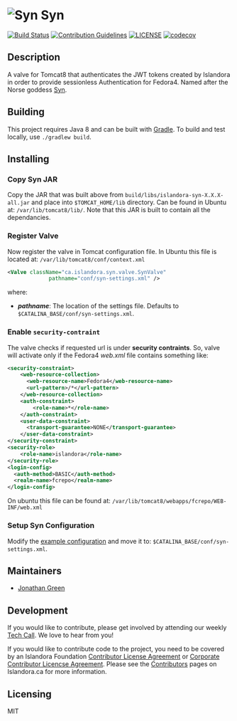# ![Syn](https://cloud.githubusercontent.com/assets/2371345/23724175/2998ecb0-0422-11e7-9009-aee3f129633f.png) Syn
[![Build Status](https://travis-ci.com/Islandora-CLAW/Syn.svg?branch=master)](https://travis-ci.com/Islandora-CLAW/Syn)
[![Contribution Guidelines](http://img.shields.io/badge/CONTRIBUTING-Guidelines-blue.svg)](./CONTRIBUTING.md)
[![LICENSE](https://img.shields.io/badge/license-MIT-blue.svg?style=flat-square)](./LICENSE)
[![codecov](https://codecov.io/gh/Islandora-CLAW/Syn/branch/master/graph/badge.svg)](https://codecov.io/gh/Islandora-CLAW/Syn)

## Description

A valve for Tomcat8 that authenticates the JWT tokens created by Islandora in order to provide sessionless Authentication for Fedora4. Named after the Norse goddess [Syn](https://en.wikipedia.org/wiki/Syn_(goddess)).

## Building

This project requires Java 8 and can be built with [Gradle](https://gradle.org). To build and test locally, use `./gradlew build`.

## Installing

### Copy Syn JAR
Copy the JAR that was built above from `build/libs/islandora-syn-X.X.X-all.jar` and place into `$TOMCAT_HOME/lib` directory. Can be found in Ubuntu at: `/var/lib/tomcat8/lib/`. Note that this JAR is built to contain all the dependancies.

### Register Valve
Now register the valve in Tomcat configuration file.
In Ubuntu this file is located at: `/var/lib/tomcat8/conf/context.xml` 

```xml
<Valve className="ca.islandora.syn.valve.SynValve" 
	  		 pathname="conf/syn-settings.xml" />
```

where:
* ***pathname***: The location of the settings file. Defaults to `$CATALINA_BASE/conf/syn-settings.xml`.

### Enable `security-contraint`
The valve checks if requested url is under **security contraints**. So, valve will activate only if the Fedora4  *web.xml* file contains something like:

```xml
<security-constraint>
    <web-resource-collection>
      <web-resource-name>Fedora4</web-resource-name>
      <url-pattern>/*</url-pattern>
    </web-resource-collection>
    <auth-constraint>
        <role-name>*</role-name>
    </auth-constraint>
    <user-data-constraint>
      <transport-guarantee>NONE</transport-guarantee>
    </user-data-constraint>
</security-constraint>
<security-role>
    <role-name>islandora</role-name>
</security-role>
<login-config>
  <auth-method>BASIC</auth-method>
  <realm-name>fcrepo</realm-name>
</login-config>
```

On ubuntu this file can be found at: 
`/var/lib/tomcat8/webapps/fcrepo/WEB-INF/web.xml`

### Setup Syn Configuration
Modify the [example configuration](./conf/syn-settings.example.xml) and move it to: `$CATALINA_BASE/conf/syn-settings.xml`.

## Maintainers

* [Jonathan Green](https://github.com/jonathangreen/)

## Development

If you would like to contribute, please get involved by attending our weekly [Tech Call](https://github.com/Islandora-CLAW/CLAW/wiki). We love to hear from you!

If you would like to contribute code to the project, you need to be covered by an Islandora Foundation [Contributor License Agreement](http://islandora.ca/sites/default/files/islandora_cla.pdf) or [Corporate Contributor Licencse Agreement](http://islandora.ca/sites/default/files/islandora_ccla.pdf). Please see the [Contributors](http://islandora.ca/resources/contributors) pages on Islandora.ca for more information.

## Licensing

MIT

